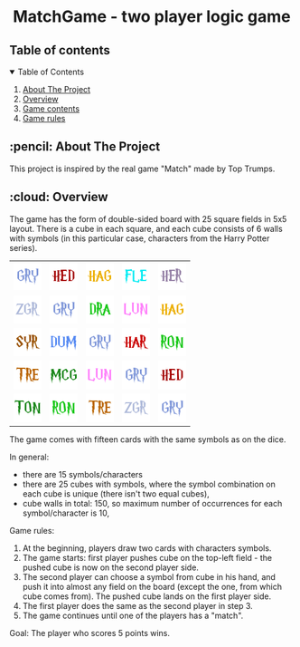 <h1 align="center">MatchGame - two player logic game</h1>

<!-- TABLE OF CONTENTS -->
<h2 id="about-the-project">Table of contents</h2>
<details open="open">
  <summary>Table of Contents</summary>
  <ol>
    <li><a href="#about-the-project">About The Project</a></li>
    <li><a href="#overview">Overview</a></li>
    <li><a href="#project-files-description">Game contents</a></li>
    <li><a href="#project-files-description">Game rules</a></li>
  </ol>
</details>
<!-- ABOUT THE PROJECT -->
<h2 id="about-the-project"> :pencil: About The Project</h2>
This project is inspired by the real game "Match" made by Top Trumps.

<!-- OVERVIEW -->
<h2 id="overview"> :cloud: Overview</h2>

The game has the form of double-sided board with 25 square fields in 5x5 layout. There is a cube in each square, and each cube consists of 6 walls with symbols (in this particular case, characters from the Harry Potter series).

<table>
  <tr>
    <td><img src="/src/main/resources/images/gry.png"></td>
    <td><img src="/src/main/resources/images/hed.png"></td>
    <td><img src="/src/main/resources/images/hag.png"></td>
    <td><img src="/src/main/resources/images/fle.png"></td>
    <td><img src="/src/main/resources/images/her.png"></td>
  </tr>
  <tr>
    <td><img src="/src/main/resources/images/zgr.png"></td>
    <td><img src="/src/main/resources/images/gry.png"></td>
    <td><img src="/src/main/resources/images/dra.png"></td>
    <td><img src="/src/main/resources/images/lun.png"></td>
    <td><img src="/src/main/resources/images/hag.png"></td>
  </tr>
  <tr>
    <td><img src="/src/main/resources/images/syr.png"></td>
    <td><img src="/src/main/resources/images/dum.png"></td>
    <td><img src="/src/main/resources/images/gry.png"></td>
    <td><img src="/src/main/resources/images/har.png"></td>
    <td><img src="/src/main/resources/images/ron.png"></td>
  </tr>
    <tr>
    <td><img src="/src/main/resources/images/tre.png"></td>
    <td><img src="/src/main/resources/images/mcg.png"></td>
    <td><img src="/src/main/resources/images/lun.png"></td>
    <td><img src="/src/main/resources/images/gry.png"></td>
    <td><img src="/src/main/resources/images/hed.png"></td>
  </tr>
      <tr>
    <td><img src="/src/main/resources/images/ton.png"></td>
    <td><img src="/src/main/resources/images/ron.png"></td>
    <td><img src="/src/main/resources/images/tre.png"></td>
    <td><img src="/src/main/resources/images/zgr.png"></td>
    <td><img src="/src/main/resources/images/gry.png"></td>
  </tr>
</table>

The game comes with fifteen cards with the same symbols as on the dice.

In general:
- there are 15 symbols/characters
- there are 25 cubes with symbols, where the symbol combination on each cube is unique (there isn't two equal cubes),
- cube walls in total: 150, so maximum number of occurrences for each symbol/character is 10,

Game rules:
1. At the beginning, players draw two cards with characters symbols.
2. The game starts: first player pushes cube on the top-left field - the pushed cube is now on the second player side.
3. The second player can choose a symbol from cube in his hand, and push it into almost any field on the board (except the one, from which cube comes from). The pushed cube lands on the first player side.
4. The first player does the same as the second player in step 3.
5. The game continues until one of the players has a "match".

Goal:
The player who scores 5 points wins.
